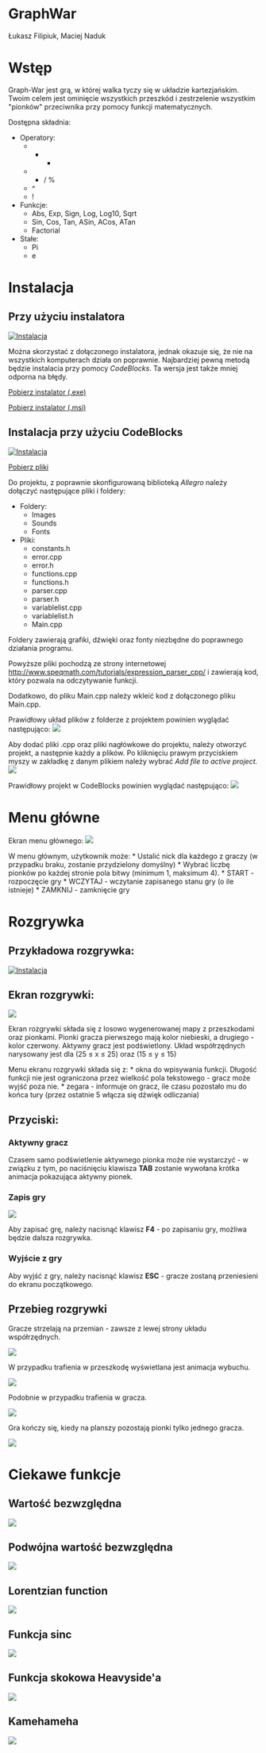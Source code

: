 GraphWar
================
Łukasz Filipiuk, Maciej Naduk

Wstęp
=====

Graph-War jest grą, w której walka tyczy się w układzie kartezjańskim. Twoim celem jest ominięcie wszystkich przeszkód i zestrzelenie wszystkim "pionków" przeciwnika przy pomocy funkcji matematycznych.

Dostępna składnia:

-   Operatory:
    -   + -
    -   * / %
    -   ^
    -   !
-   Funkcje:
    -   Abs, Exp, Sign, Log, Log10, Sqrt
    -   Sin, Cos, Tan, ASin, ACos, ATan
    -   Factorial
-   Stałe:
    -   Pi
    -   e

Instalacja
==========

Przy użyciu instalatora
-----------------------
[![Instalacja](http://puu.sh/pyQNr/60d289cedc.jpg)](https://vimeo.com/171339077)

Można skorzystać z dołączonego instalatora, jednak okazuje się, że nie na wszystkich komputerach działa on poprawnie. Najbardziej pewną metodą będzie instalacia przy pomocy *CodeBlocks*. Ta wersja jest także mniej odporna na błędy.

<a href="https://1drv.ms/u/s!AoVZ4kCCppbc8iJe7g4u25rprlQd">Pobierz instalator (.exe)</a>

<a href="https://1drv.ms/u/s!AoVZ4kCCppbc8iH0U5gLIpyqc6UD">Pobierz instalator (.msi)</a>

Instalacja przy użyciu CodeBlocks
---------------------------------
[![Instalacja](http://puu.sh/pyPxl/ebe0d2342f.jpg)](https://vimeo.com/171338304)

<a href="https://1drv.ms/f/s!AoVZ4kCCppbc8iQjrPlmubDhJFMF">Pobierz pliki</a>

Do projektu, z poprawnie skonfigurowaną biblioteką *Allegro* należy dołączyć następujące pliki i foldery:

-   Foldery:
    -   Images
    -   Sounds
    -   Fonts
-   Pliki:
    -   constants.h
    -   error.cpp
    -   error.h
    -   functions.cpp
    -   functions.h
    -   parser.cpp
    -   parser.h
    -   variablelist.cpp
    -   variablelist.h
    -   Main.cpp

Foldery zawierają grafiki, dźwięki oraz fonty niezbędne do poprawnego działania programu.

Powyższe pliki pochodzą ze strony internetowej <http://www.speqmath.com/tutorials/expression_parser_cpp/> i zawierają kod, który pozwala na odczytywanie funkcji.

Dodatkowo, do pliku Main.cpp należy wkleić kod z dołączonego pliku Main.cpp.

Prawidłowy układ plików z folderze z projektem powinien wyglądać następująco: <img src="http://puu.sh/pyCN6/105e52792c.png">

Aby dodać pliki .cpp oraz pliki nagłówkowe do projektu, należy otworzyć projekt, a następnie każdy a plików. Po kliknięciu prawym przyciskiem myszy w zakładkę z danym plikiem należy wybrać *Add file to active project.* <img src="http://puu.sh/pyD72/c4cccb285a.png">

Prawidłowy projekt w CodeBlocks powinien wyglądać następująco: <img src="http://puu.sh/pyCSU/6b3a44d07a.png">

Menu główne
===========

Ekran menu głównego: <img src="http://puu.sh/pyDCH/0181170e3d.png">

W menu głównym, użytkownik może: \* Ustalić nick dla każdego z graczy (w przypadku braku, zostanie przydzielony domyślny) \* Wybrać liczbę pionków po każdej stronie pola bitwy (minimum 1, maksimum 4). \* START - rozpoczęcie gry \* WCZYTAJ - wczytanie zapisanego stanu gry (o ile istnieje) \* ZAMKNIJ - zamknięcie gry

Rozgrywka
=========

Przykładowa rozgrywka:
----------------
[![Instalacja](http://puu.sh/pyR8T/a314a0b91c.jpg)](https://vimeo.com/171339926)


Ekran rozgrywki:
----------------

<img src="http://puu.sh/pyEcm/3cb46cd73d.png">

Ekran rozgrywki składa się z losowo wygenerowanej mapy z przeszkodami oraz pionkami. Pionki gracza pierwszego mają kolor niebieski, a drugiego - kolor czerwony. Aktywny gracz jest podświetlony. Układ współrzędnych narysowany jest dla (25 ≤ x ≤ 25) oraz (15 ≤ y ≤ 15)

Menu ekranu rozgrywki składa się z: \* okna do wpisywania funkcji. Długość funkcji nie jest ograniczona przez wielkość pola tekstowego - gracz może wyjść poza nie. \* zegara - informuje on gracz, ile czasu pozostało mu do końca tury (przez ostatnie 5 włącza się dźwięk odliczania)

Przyciski:
----------

### Aktywny gracz

Czasem samo podświetlenie aktywnego pionka może nie wystarczyć - w związku z tym, po naciśnięciu klawisza **TAB** zostanie wywołana krótka animacja pokazująca aktywny pionek.

### Zapis gry

<img src="http://puu.sh/pyEe8/bc361edcf2.png">

Aby zapisać grę, należy nacisnąć klawisz **F4** - po zapisaniu gry, możliwa będzie dalsza rozgrywka.

### Wyjście z gry

Aby wyjść z gry, należy nacisnąć klawisz **ESC** - gracze zostaną przeniesieni do ekranu początkowego.

Przebieg rozgrywki
------------------

Gracze strzelają na przemian - zawsze z lewej strony układu współrzędnych.

<img src="http://puu.sh/pyFhd/fc8302744a.png">

W przypadku trafienia w przeszkodę wyświetlana jest animacja wybuchu.

<img src="http://puu.sh/pyFos/8a6b1ece38.png">

Podobnie w przypadku trafienia w gracza.

<img src="http://puu.sh/pyFtU/ab0d405bf9.png">

Gra kończy się, kiedy na planszy pozostają pionki tylko jednego gracza.

<img src="http://puu.sh/pyFw8/ec257863a6.png">

Ciekawe funkcje
===============

Wartość bezwzględna
-------------------

<img src="http://puu.sh/pyGmy/45c6c7e3de.png">

Podwójna wartość bezwzględna
----------------------------

<img src="http://puu.sh/pyGMx/4b57918a89.png">

Lorentzian function
-------------------

<img src="http://puu.sh/pyHiz/b8ae37ea24.png">

Funkcja sinc
------------

<img src="http://puu.sh/pyHZC/dd125d5ec6.png">

Funkcja skokowa Heavyside'a
---------------------------

<img src="http://puu.sh/pyIOg/f53ee72e48.png">

Kamehameha
----------

<img src="http://puu.sh/pyK1E/34061e1f7f.png">
